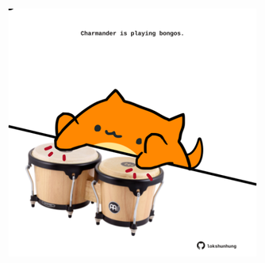 <!-- built at 17/06/2021, 03:06:08 UTC -->
<p align="center">
  <img width="500" height="500" src="./ReadmeImage.svg">
</p>
